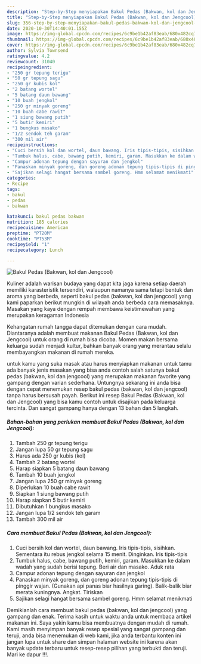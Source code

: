 ```yaml
---
description: "Step-by-Step menyiapakan Bakul Pedas (Bakwan, kol dan Jengcool) Cepat"
title: "Step-by-Step menyiapakan Bakul Pedas (Bakwan, kol dan Jengcool) Cepat"
slug: 356-step-by-step-menyiapakan-bakul-pedas-bakwan-kol-dan-jengcool-cepat
date: 2020-10-30T14:40:01.155Z
image: https://img-global.cpcdn.com/recipes/6c9be1b42af83eab/680x482cq70/bakul-pedas-bakwan-kol-dan-jengcool-foto-resep-utama.jpg
thumbnail: https://img-global.cpcdn.com/recipes/6c9be1b42af83eab/680x482cq70/bakul-pedas-bakwan-kol-dan-jengcool-foto-resep-utama.jpg
cover: https://img-global.cpcdn.com/recipes/6c9be1b42af83eab/680x482cq70/bakul-pedas-bakwan-kol-dan-jengcool-foto-resep-utama.jpg
author: Sylvia Townsend
ratingvalue: 4.2
reviewcount: 31040
recipeingredient:
- "250 gr tepung terigu"
- "50 gr tepung sagu"
- "250 gr kubis kol"
- "2 batang wortel"
- "5 batang daun bawang"
- "10 buah jengkol"
- "250 gr minyak goreng"
- "10 buah cabe rawit"
- "1 siung bawang putih"
- "5 butir kemiri"
- "1 bungkus masako"
- "1/2 sendok teh garam"
- "300 mil air"
recipeinstructions:
- "Cuci bersih kol dan wortel, daun bawang. Iris tipis-tipis, sisihkan. Sementara itu rebus jengkol selama 15 menit. Dinginkan. Iris tipis-tipis"
- "Tumbuk halus, cabe, bawang putih, kemiri, garam. Masukkan ke dalam wadah yang sudah berisi tepung. Beri air dan masako. Aduk rata"
- "Campur adonan tepung dengan sayuran dan jengkol"
- "Panaskan minyak goreng, dan goreng adonan tepung tipis-tipis di pinggir wajan. (Gunakan api panas biar hasilnya garing). Balik-balik biar merata kuningnya. Angkat. Tiriskan"
- "Sajikan selagi hangat bersama sambel goreng. Hmm selamat menikmati"
categories:
- Recipe
tags:
- bakul
- pedas
- bakwan

katakunci: bakul pedas bakwan 
nutrition: 185 calories
recipecuisine: American
preptime: "PT20M"
cooktime: "PT53M"
recipeyield: "1"
recipecategory: Lunch

---
```



![Bakul Pedas (Bakwan, kol dan Jengcool)](https://img-global.cpcdn.com/recipes/6c9be1b42af83eab/680x482cq70/bakul-pedas-bakwan-kol-dan-jengcool-foto-resep-utama.jpg)

Kuliner adalah warisan budaya yang dapat kita jaga karena setiap daerah memiliki karasteristik tersendiri, walaupun namanya sama tetapi bentuk dan aroma yang berbeda, seperti bakul pedas (bakwan, kol dan jengcool) yang kami paparkan berikut mungkin di wilayah anda berbeda cara memasaknya. Masakan yang kaya dengan rempah membawa keistimewahan yang merupakan keragaman Indonesia

Kehangatan rumah tangga dapat ditemukan dengan cara mudah. Diantaranya adalah membuat makanan Bakul Pedas (Bakwan, kol dan Jengcool) untuk orang di rumah bisa dicoba. Momen makan bersama keluarga sudah menjadi kultur, bahkan banyak orang yang merantau selalu membayangkan makanan di rumah mereka.



untuk kamu yang suka masak atau harus menyiapkan makanan untuk tamu ada banyak jenis masakan yang bisa anda contoh salah satunya bakul pedas (bakwan, kol dan jengcool) yang merupakan makanan favorite yang gampang dengan varian sederhana. Untungnya sekarang ini anda bisa dengan cepat menemukan resep bakul pedas (bakwan, kol dan jengcool) tanpa harus bersusah payah.
Berikut ini resep Bakul Pedas (Bakwan, kol dan Jengcool) yang bisa kamu contoh untuk disajikan pada keluarga tercinta. Dan sangat gampang hanya dengan 13 bahan dan 5 langkah.


<!--inarticleads1-->

##### Bahan-bahan yang perlukan membuat Bakul Pedas (Bakwan, kol dan Jengcool):

1. Tambah 250 gr tepung terigu
1. Jangan lupa 50 gr tepung sagu
1. Harus ada 250 gr kubis (kol)
1. Tambah 2 batang wortel
1. Harap siapkan 5 batang daun bawang
1. Tambah 10 buah jengkol
1. Jangan lupa 250 gr minyak goreng
1. Diperlukan 10 buah cabe rawit
1. Siapkan 1 siung bawang putih
1. Harap siapkan 5 butir kemiri
1. Dibutuhkan 1 bungkus masako
1. Jangan lupa 1/2 sendok teh garam
1. Tambah 300 mil air




<!--inarticleads2-->

##### Cara membuat  Bakul Pedas (Bakwan, kol dan Jengcool):

1. Cuci bersih kol dan wortel, daun bawang. Iris tipis-tipis, sisihkan. Sementara itu rebus jengkol selama 15 menit. Dinginkan. Iris tipis-tipis
1. Tumbuk halus, cabe, bawang putih, kemiri, garam. Masukkan ke dalam wadah yang sudah berisi tepung. Beri air dan masako. Aduk rata
1. Campur adonan tepung dengan sayuran dan jengkol
1. Panaskan minyak goreng, dan goreng adonan tepung tipis-tipis di pinggir wajan. (Gunakan api panas biar hasilnya garing). Balik-balik biar merata kuningnya. Angkat. Tiriskan
1. Sajikan selagi hangat bersama sambel goreng. Hmm selamat menikmati




Demikianlah cara membuat bakul pedas (bakwan, kol dan jengcool) yang gampang dan enak. Terima kasih untuk waktu anda untuk membaca artikel makanan ini. Saya yakin kamu bisa membuatnya dengan mudah di rumah. Kami masih menyimpan banyak resep spesial yang sangat gampang dan teruji, anda bisa menemukan di web kami, jika anda terbantu konten ini jangan lupa untuk share dan simpan halaman website ini karena akan banyak update terbaru untuk resep-resep pilihan yang terbukti dan teruji. Mari ke dapur !!!. 
